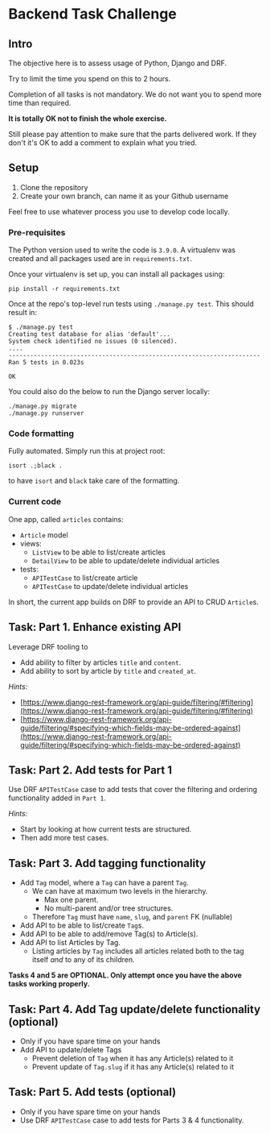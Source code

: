 # Backend Task Challenge

## Intro

The objective here is to assess usage of Python, Django and DRF.

Try to limit the time you spend on this to 2 hours.

Completion of all tasks is not mandatory. We do not want you to spend more time than required.

**It is totally OK not to finish the whole exercise.**

Still please pay attention to make sure that the parts delivered work. If they don't it's OK to add a comment to explain what you tried.

## Setup

1. Clone the repository
2. Create your own branch, can name it as your Github username

Feel free to use whatever process you use to develop code locally.

### Pre-requisites

The Python version used to write the code is `3.9.0`. A virtualenv was created and all packages used are in `requirements.txt`.

Once your virtualenv is set up, you can install all packages using:

```
pip install -r requirements.txt
```

Once at the repo's top-level run tests using `./manage.py test`. This should result in:

```
$ ./manage.py test                      
Creating test database for alias 'default'...
System check identified no issues (0 silenced).
....
----------------------------------------------------------------------
Ran 5 tests in 0.023s

OK
```

You could also do the below to run the Django server locally:

```
./manage.py migrate
./manage.py runserver
```

### Code formatting

Fully automated. Simply run this at project root:

```
isort .;black .
```

to have `isort` and `black` take care of the formatting.

### Current code

One app, called `articles` contains:

* `Article` model
* views:
  * `ListView` to be able to list/create articles
  * `DetailView` to be able to update/delete individual articles
* tests:
  * `APITestCase` to list/create article
  * `APITestCase` to update/delete individual articles

In short, the current app builds on DRF to provide an API to CRUD `Article`s.

## Task: Part 1. Enhance existing API

Leverage DRF tooling to

* Add ability to filter by articles `title` and `content`.
* Add ability to sort by article by `title` and `created_at`.

*Hints:*

* [https://www.django-rest-framework.org/api-guide/filtering/#filtering](https://www.django-rest-framework.org/api-guide/filtering/#filtering)
* [https://www.django-rest-framework.org/api-guide/filtering/#specifying-which-fields-may-be-ordered-against](https://www.django-rest-framework.org/api-guide/filtering/#specifying-which-fields-may-be-ordered-against)

## Task: Part 2. Add tests for Part 1

Use DRF `APITestCase` case to add tests that cover the filtering and ordering functionality added in `Part 1`.

*Hints:*

* Start by looking at how current tests are structured.
* Then add more test cases.

## Task: Part 3. Add tagging functionality

* Add `Tag` model, where a `Tag` can have a parent `Tag`.
  * We can have at maximum two levels in the hierarchy. 
    * Max one parent.
    * No multi-parent and/or tree structures.
  * Therefore `Tag` must have `name`, `slug`, and `parent` FK (nullable)
* Add API to be able to list/create `Tag`s.
* Add API to be able to add/remove Tag(s) to Article(s).
* Add API to list Articles by Tag.
  * Listing articles by `Tag` includes all articles related both to the tag itself *and* to any of its children.

**Tasks 4 and 5 are OPTIONAL. Only attempt once you have the above tasks working properly.**

## Task: Part 4. Add Tag update/delete functionality (optional)

* Only if you have spare time on your hands
* Add API to update/delete Tags
  * Prevent deletion of `Tag` when it has any Article(s) related to it
  * Prevent update of `Tag.slug` if it has any Article(s) related to it


## Task: Part 5. Add tests (optional)

* Only if you have spare time on your hands
* Use DRF `APITestCase` case to add tests for Parts 3 & 4 functionality.
